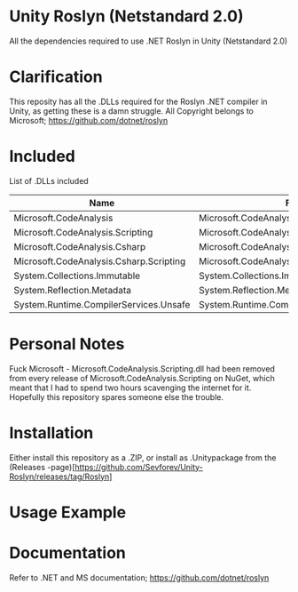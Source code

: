 # Unity Roslyn (Netstandard 2.0)
All the dependencies required to use .NET Roslyn in Unity (Netstandard 2.0)

# Clarification

This reposity has all the .DLLs required for the Roslyn .NET compiler in Unity, as getting these is a damn struggle. All Copyright belongs to Microsoft; https://github.com/dotnet/roslyn

# Included

List of .DLLs included

| Name | File |
| --------------- | --------------- |
|  Microsoft.CodeAnalysis  | Microsoft.CodeAnalysis.dll  |
|  Microsoft.CodeAnalysis.Scripting  | Microsoft.CodeAnalysis.Scripting.dll  |
| Microsoft.CodeAnalysis.Csharp  | Microsoft.CodeAnalysis.Csharp.dll  |
| Microsoft.CodeAnalysis.Csharp.Scripting  | Microsoft.CodeAnalysis.Csharp.Scripting.dll  |
| System.Collections.Immutable  | System.Collections.Immutable.dll  |
| System.Reflection.Metadata  | System.Reflection.Metadata.dll  |
| System.Runtime.CompilerServices.Unsafe  | System.Runtime.CompilerServices.Unsafe.dll  |

# Personal Notes

Fuck Microsoft - Microsoft.CodeAnalysis.Scripting.dll had been removed from every release of Microsoft.CodeAnalysis.Scripting on NuGet, which meant that I had to spend two hours scavenging the internet for it. Hopefully this repository spares someone else the trouble.

# Installation

Either install this repository as a .ZIP, or install as .Unitypackage from the (Releases -page)[https://github.com/Sevforev/Unity-Roslyn/releases/tag/Roslyn]
# Usage Example

# Documentation

Refer to .NET and MS documentation; https://github.com/dotnet/roslyn
